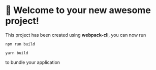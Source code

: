 # 🚀 Welcome to your new awesome project!

This project has been created using **webpack-cli**, you can now run

```
npm run build
```

```
yarn build
```

to bundle your application

